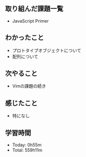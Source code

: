 ## 取り組んだ課題一覧
- JavaScript Primer
## わかったこと
- プロトタイプオブジェクトについて
- 配列について
## 次やること
- Vimの課題の続き
## 感じたこと
- 特になし
## 学習時間
- Today: 0h55m
- Total: 559h11m
